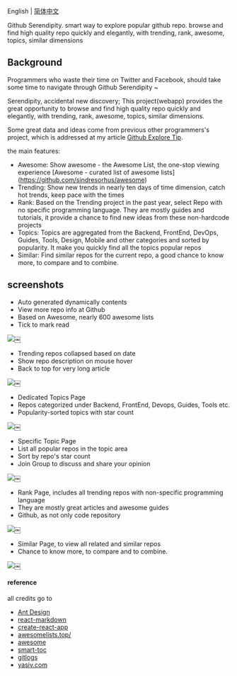 English | [简体中文](https://github.com/github-serendipity/github-serendipity.github.io/blob/master/README.md)

Github Serendipity. smart way to explore popular github repo. browse and find high quality repo quickly and elegantly, with trending, rank, awesome, topics, similar dimensions

## Background

Programmers who waste their time on Twitter and Facebook, should take some time to navigate through Github Serendipity ~

Serendipity, accidental new discovery; This project(webapp) provides the great opportunity to browse and find high quality repo quickly and elegantly, with trending, rank, awesome, topics, similar dimensions.

Some great data and ideas come from previous other programmers's project, which is addressed at my article [Github Explore Tip](https://github.com/github-serendipity/github-serendipity.github.io/blob/master/github-explore-tips.md).

the main features:

- Awesome: Show awesome - the Awesome List, the one-stop viewing experience [Awesome - curated list of awesome lists] (https://github.com/sindresorhus/awesome)
- Trending: Show new trends in nearly ten days of time dimension, catch hot trends, keep pace with the times
- Rank: Based on the Trending project in the past year, select Repo with no specific programming language. They are mostly guides and tutorials, it provide a chance to find new ideas from these non-hardcode projects
- Topics: Topics are aggregated from the Backend, FrontEnd, DevOps, Guides, Tools, Design, Mobile and other categories and sorted by popularity. It make you quickly find all the topics popular repos
- Similar: Find similar repos for the current repo, a good chance to know more, to compare and to combine.

## screenshots

- Auto generated dynamically contents
- View more repo info at Github
- Based on Awesome, nearly 600 awesome lists
- Tick to mark read

![](https://raw.githubusercontent.com/gaohailang/blog/master/source/gf17q1/media/14912955219984.jpg)￼

- Trending repos collapsed based on date
- Show repo description on mouse hover
- Back to top for very long article

![](https://raw.githubusercontent.com/gaohailang/blog/master/source/gf17q1/media/14912977360545.jpg)￼


- Dedicated Topics Page
- Repos categorized under Backend, FrontEnd, Devops, Guides, Tools etc.
- Popularity-sorted topics with star count

![](https://raw.githubusercontent.com/gaohailang/blog/master/source/gf17q1/media/14912971660013.jpg)￼


- Specific Topic Page
- List all popular repos in the topic area
- Sort by repo's star count
- Join Group to discuss and share your opinion

![](https://raw.githubusercontent.com/gaohailang/blog/master/source/gf17q1/media/14912973823048.jpg)￼

- Rank Page, includes all trending repos with non-specific programming language
- They are mostly great articles and awesome guides
- Github, as not only code repository

![](https://raw.githubusercontent.com/gaohailang/blog/master/source/gf17q1/media/14912970688594.jpg)￼


- Similar Page, to view all related and similar repos
- Chance to know more, to compare and to combine.

![](https://raw.githubusercontent.com/gaohailang/blog/master/source/gf17q1/media/14912967527441.jpg)￼


#### reference

all credits go to

- [Ant Design](https://ant.design)
- [react-markdown](https://github.com/rexxars/react-markdown)
- [create-react-app](https://github.com/facebookincubator/create-react-app)
- [awesomelists.top/](http://awesomelists.top/)
- [awesome](https://github.com/sindresorhus/awesome)
- [smart-toc](https://github.com/FallenMax/smart-toc)
- [gitlogs](gitlogs.com)
- [yasiv.com](yasiv.com/github)
